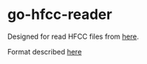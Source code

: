 # go-hfcc-reader

Designed for read HFCC files from [here](https://new.hfcc.org/data/).

Format described [here](https://www.itu.int/en/ITU-R/terrestrial/broadcast/HFBC/Documents/File%20format%20for%20submission%20of%20HFBC%20requirements-E.pdf)